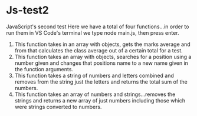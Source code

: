 # Js-test2
JavaScript's second test
Here we have a total of four functions...in order to run them in VS Code's terminal we type node main.js,
 then press enter.
 1. This function takes in an array with objects, gets the marks average and from that calculates the class average out of a certain total for a test.
 2. This function takes an array with objects, searches for a position using a number given and changes that positions name to a new name given in the function arguments.
 3. This function takes a string of numbers and letters combined and removes from the string just the letters and returns the total sum of the numbers.
 4. This function takes an array of numbers and strings...removes the strings and returns a new array of just numbers including those which were strings converted to numbers.